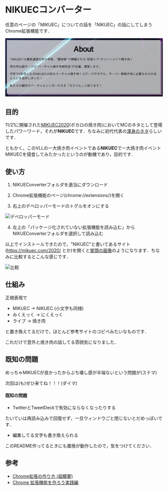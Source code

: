 # NIKUECコンバーター

任意のページの「MIKUEC」についての話を「NIKUEC」の話にしてしまうChrome拡張機能です．

![NIKUEC](NIKUEC.png)

## 目的

11/21に開催された[MIKUEC2020](https://mikuec.com/2020/)(ボカロの焼き肉)においてMCのネタとして登場したパワーワード，それが**NIKUEC**です．ちなみに初代代表の[渾身のネタ](https://twitter.com/yuzu_movie_39/status/1148244704531628033?s=20)らしいです．

ともかく，このVLLの一大焼き肉イベントである**NIKUEC**で一大焼き肉イベントMIKUECを侵食してみたかったというのが動機であり，目的です．

## 使い方

1. NIKUEConverterフォルダを適当にダウンロード

1. Chrome拡張機能のページ(chrome://extensions/)を開く

1. 右上のデベロッパーモードのトグルをオンにする

![デベロッパーモード](https://user-images.githubusercontent.com/49985092/99900568-8a115980-2cf3-11eb-8390-b760df9d72e4.png)

4. 左上の「パッケージ化されていない拡張機能を読み込む」からNIKUEConverterフォルダを選択して読み込む

以上でインストールできたので，"NIKUEC"と書いてあるサイト(https://mikuec.com/2020/ とか)を開くと[冒頭の画像](NIKUEC.png)のようになります．ちなみに比較するとこんな感じです．

![比較](https://user-images.githubusercontent.com/49985092/99900779-00628b80-2cf5-11eb-8b5b-d9a878cd0dd5.png)

## 仕組み

正規表現で

+ MIKUEC → NIKUEC (小文字も同様)
+ みくえっく → にくえっく
+ ライブ → 焼き肉

と置き換えてるだけで，ほとんど参考サイトのコピペみたいなものです．

これだけで意外と焼き肉の話してる雰囲気になりました．

## 既知の問題

めっちゃMIKUECが良かったからぶち壊し感が半端ないという問題が(ステマ)

次回は(も)ぜひ来てね！！！(ダイマ)

#### 既知の問題

+ TwitterとTweetDeckで有効にならなくなったりする

たいていは再読み込みで回復せず，一旦ウィンドウごと閉じないとだめっぽいです．

+ 編集してる文字も書き換えられる

このREADME作ってるときにも置換が動作したので，気をつけてください．

## 参考

+ [Chrome拡張の作り方 (超概要)](https://qiita.com/RyBB/items/32b2a7b879f21b3edefc#%E3%82%B3%E3%83%BC%E3%83%89-1)
+ [Chrome 拡張機能を作ろう実践編](http://www2.kobe-u.ac.jp/~tnishida/programming/ChromeExtension-02.html#regexp)

